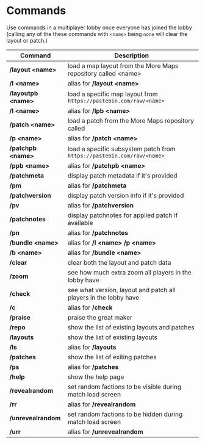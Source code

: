 # Commands
Use commands in a multiplayer lobby once everyone has joined the lobby (calling any of the these commands with `<name>` being `none` will clear the layout or patch.)

| Command                    | Description
| -------------------------- | -----------------------
| **/layout &lt;name&gt;**   | load a map layout from the More Maps repository called &lt;name&gt;
| **/l &lt;name&gt;**        | alias for **/layout &lt;name&gt;**
| **/layoutpb &lt;name&gt;** | load a specific map layout from `https://pastebin.com/raw/<name>`
| **/l &lt;name&gt;**        | alias for **/lpb &lt;name&gt;**
| **/patch &lt;name&gt;**    | load a patch from the More Maps repository called <name>
| **/p &lt;name&gt;**        | alias for **/patch &lt;name&gt;**
| **/patchpb &lt;name&gt;**  | load a specific subsystem patch from `https://pastebin.com/raw/<name>`
| **/ppb &lt;name&gt;**      | alias for **/patchpb &lt;name&gt;**
| **/patchmeta**             | display patch metadata if it's provided
| **/pm**                    | alias for **/patchmeta**
| **/patchversion**          | display patch version info if it's provided
| **/pv**                    | alias for **/patchversion**
| **/patchnotes**            | display patchnotes for applied patch if available
| **/pn**                    | alias for **/patchnotes**
| **/bundle &lt;name&gt;**   | alias for **/l &lt;name&gt; /p &lt;name&gt;**
| **/b &lt;name&gt;**        | alias for **/bundle &lt;name&gt;**
| **/clear**                 | clear both the layout and patch data
| **/zoom**                  | see how much extra zoom all players in the lobby have
| **/check**                 | see what version, layout and patch all players in the lobby have
| **/c**                     | alias for **/check**
| **/praise**                | praise the great maker
| **/repo**                  | show the list of existing layouts and patches
| **/layouts**               | show the list of existing layouts
| **/ls**                    | alias for **/layouts**
| **/patches**               | show the list of exiting patches
| **/ps**                    | alias for **/patches**
| **/help**                  | show the help page
| **/revealrandom**          | set random factions to be visible during match load screen
| **/rr**                    | alias for **/revealrandom**
| **/unrevealrandom**        | set random factions to be hidden during match load screen
| **/urr**                   | alias for **/unrevealrandom**
